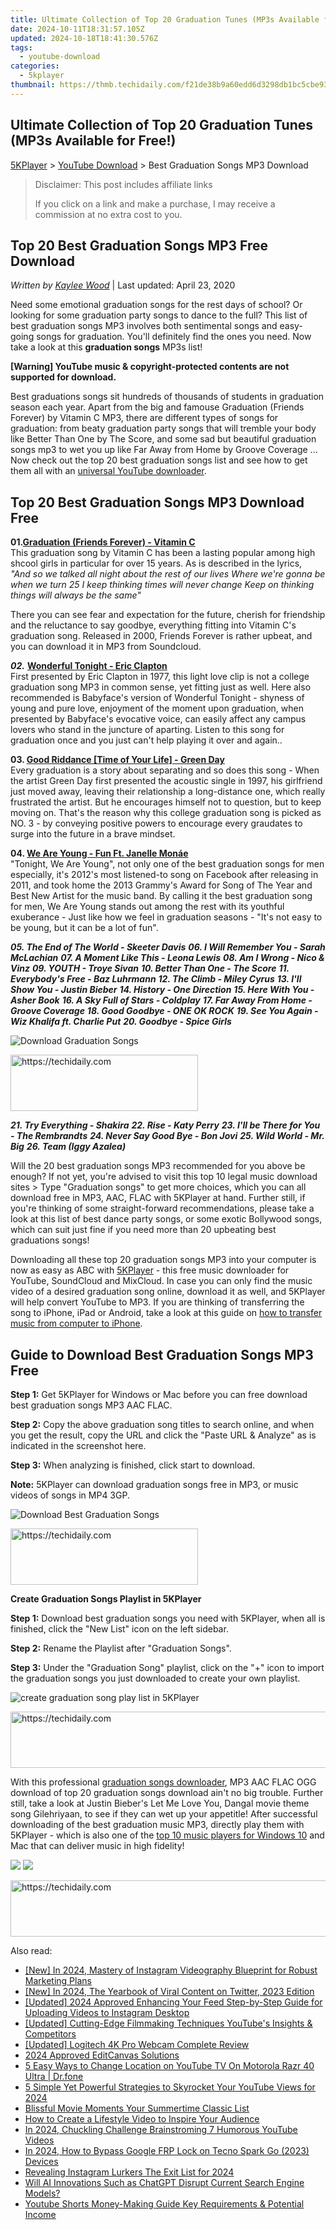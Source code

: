 ```yaml
---
title: Ultimate Collection of Top 20 Graduation Tunes (MP3s Available for Free!)
date: 2024-10-11T18:31:57.105Z
updated: 2024-10-18T18:41:30.576Z
tags:
  - youtube-download
categories:
  - 5kplayer
thumbnail: https://thmb.techidaily.com/f21de38b9a60edd6d3298db1bc5cbe93a61c6bb2511c6882fb283e99f7aa6165.jpg
---
```


## Ultimate Collection of Top 20 Graduation Tunes (MP3s Available for Free!)

[5KPlayer](https://tools.techidaily.com/5kplayer/products/) \> [YouTube Download](https://tools.techidaily.com/5kplayer/youtube-download/) \> Best Graduation Songs MP3 Download

>  Disclaimer: This post includes affiliate links
>
>  If you click on a link and make a purchase, I may receive a commission at no extra cost to you.
>

## Top 20 Best Graduation Songs MP3 Free Download

 _Written by [Kaylee Wood](https://www.quora.com/profile/Amanda-Hu-21)_ | Last updated: April 23, 2020 

Need some emotional graduation songs for the rest days of school? Or looking for some graduation party songs to dance to the full? This list of best graduation songs MP3 involves both sentimental songs and easy-going songs for graduation. You'll definitely find the ones you need. Now take a look at this **graduation songs** MP3s list!

**\[Warning\] YouTube music & copyright-protected contents are not supported for download.**

Best graduations songs sit hundreds of thousands of students in graduation season each year. Apart from the big and famouse Graduation (Friends Forever) by Vitamin C MP3, there are different types of songs for graduation: from beaty graduation party songs that will tremble your body like Better Than One by The Score, and some sad but beautiful graduation songs mp3 to wet you up like Far Away from Home by Groove Coverage ... Now check out the top 20 best graduation songs list and see how to get them all with an [universal YouTube downloader](https://tools.techidaily.com/5kplayer/youtube-download/). 

## Top 20 Best Graduation Songs MP3 Download Free

**01.[Graduation (Friends Forever) - Vitamin C](https://youtu.be/foyAOoVagWw)**  
 This graduation song by Vitamin C has been a lasting popular among high shcool girls in particular for over 15 years. As is described in the lyrics,   
_"And so we talked all night about the rest of our lives_ 
_Where we're gonna be when we turn 25_ 
_I keep thinking times will never change_ 
_Keep on thinking things will always be the same"_

There you can see fear and expectation for the future, cherish for friendship and the reluctance to say goodbye, everything fitting into Vitamin C's graduation song. Released in 2000, Friends Forever is rather upbeat, and you can download it in MP3 from Soundcloud.

_**02\.**_ **[Wonderful Tonight - Eric Clapton](https://youtu.be/vUSzL2leaFM)**  
 First presented by Eric Clapton in 1977, this light love clip is not a college graduation song MP3 in common sense, yet fitting just as well. Here also recommended is Babyface's version of Wonderful Tonight - shyness of young and pure love, enjoyment of the moment upon graduation, when presented by Babyface's evocative voice, can easily affect any campus lovers who stand in the juncture of aparting. Listen to this song for graduation once and you just can't help playing it over and again.. 

**03\. [Good Riddance \[Time of Your Life\] - Green Day](https://youtu.be/CnQ8N1KacJc)**  
 Every graduation is a story about separating and so does this song - When the artist Green Day first presented the acoustic single in 1997, his girlfriend just moved away, leaving their relationship a long-distance one, which really frustrated the artist. But he encourages himself not to question, but to keep moving on. That's the reason why this college graduation song is picked as NO. 3 - by conveying positive powers to encourage every graudates to surge into the future in a brave mindset.

**04\. [We Are Young - Fun Ft. Janelle Monáe](https://youtu.be/Sv6dMFF%5Fyts)**  
 "Tonight, We Are Young", not only one of the best graduation songs for men especially, it's 2012's most listened-to song on Facebook after releasing in 2011, and took home the 2013 Grammy's Award for Song of The Year and Best New Artist for the music band. By calling it the best graduation song for men, We Are Young stands out among the rest with its youthful exuberance - Just like how we feel in graduation seasons - "It's not easy to be young, but it can be a lot of fun".

_**05\. The End of The World - Skeeter Davis**_ 
_**06\. I Will Remember You - Sarah McLachian**_ 
 _**07\. A Moment Like This - Leona Lewis**_ 
 _**08\. Am I Wrong - Nico & Vinz**_ 
_**09\. YOUTH - Troye Sivan**_ 
_**10\. Better Than One - The Score**_ 
_**11\. Everybody's Free - Baz Luhrmann**_ 
_**12\. The Climb - Miley Cyrus**_ 
_**13\. I'll Show You - Justin Bieber**_ 
_**14\. History - One Direction**_ 
_**15\. Here With You - Asher Book**_ 
_**16\. A Sky Full of Stars - Coldplay**_ 
_**17\. Far Away From Home - Groove Coverage**_ 
_**18\. Good Goodbye - ONE OK ROCK**_ 
_**19\. See You Again - Wiz Khalifa ft. Charlie Put**_ 
_**20\. Goodbye - Spice Girls**_

![Download Graduation Songs](https://www.5kplayer.com/youtube-download/img/graduation-songs.jpg) 

<!-- affiliate ads begin -->
<a href="https://laganoo.pxf.io/c/5597632/1657396/16446" target="_top" id="1657396">
  <img src="//a.impactradius-go.com/display-ad/16446-1657396" border="0" alt="https://techidaily.com" width="300" height="90"/>
</a>
<img height="0" width="0" src="https://laganoo.pxf.io/i/5597632/1657396/16446" style="position:absolute;visibility:hidden;" border="0" />
<!-- affiliate ads end -->

**_21\. Try Everything - Shakira_** 
**_22\. Rise - Katy Perry_** 
 **_23\. I'll be There for You - The Rembrandts_** 
 **_24\. Never Say Good Bye - Bon Jovi_** 
**_25\. Wild World - Mr. Big_** 
 **_26\. Team (Iggy Azalea)_**

Will the 20 best graduation songs MP3 recommended for you above be enough? If not yet, you're advised to visit this top 10 legal music download sites > Type "Graduation songs" to get more choices, which you can all download free in MP3, AAC, FLAC with 5KPlayer at hand. Further still, if you're thinking of some straight-forward recommendations, please take a look at this list of best dance party songs, or some exotic Bollywood songs, which can suit just fine if you need more than 20 upbeating best graduations songs!

Downloading all these top 20 graduation songs MP3 into your computer is now as easy as ABC with [5KPlayer](https://tools.techidaily.com/5kplayer/products/) \- this free music downloader for YouTube, SoundCloud and MixCloud. In case you can only find the music video of a desired graduation song online, download it as well, and 5KPlayer will help convert YouTube to MP3\. If you are thinking of transferring the song to iPhone, iPad or Android, take a look at this guide on [how to transfer music from computer to iPhone](https://tools.techidaily.com/5kplayer/youtube-download/). 

##  Guide to Download Best Graduation Songs MP3 Free

**Step 1:** Get 5KPlayer for Windows or Mac before you can free download best graduation songs MP3 AAC FLAC. 

**Step 2:** Copy the above graduation song titles to search online, and when you get the result, copy the URL and click the "Paste URL & Analyze" as is indicated in the screenshot here. 

**Step 3:** When analyzing is finished, click start to download. 

**Note:** 5KPlayer can download graduation songs free in MP3, or music videos of songs in MP4 3GP.

![Download Best Graduation Songs](https://www.5kplayer.com/youtube-download/img/download-graduation-song.jpg)

<!-- affiliate ads begin -->
<a href="https://aligracehair.sjv.io/c/5597632/1886015/19272" target="_top" id="1886015">
  <img src="//a.impactradius-go.com/display-ad/19272-1886015" border="0" alt="https://techidaily.com" width="300" height="90"/>
</a>
<img height="0" width="0" src="https://aligracehair.sjv.io/i/5597632/1886015/19272" style="position:absolute;visibility:hidden;" border="0" />
<!-- affiliate ads end -->

**Create Graduation Songs Playlist in 5KPlayer**

**Step 1:** Download best graduation songs you need with 5KPlayer, when all is finished, click the "New List" icon on the left sidebar.

**Step 2:** Rename the Playlist after "Graduation Songs". 

**Step 3:** Under the "Graduation Song" playlist, click on the "+" icon to import the graduation songs you just downloaded to create your own playlist.

![create graduation song play list in 5KPlayer](https://www.5kplayer.com/youtube-download/img/download-graduation-song-playlist.jpg) 

<!-- affiliate ads begin -->
<a href="https://ephamedtechinc.pxf.io/c/5597632/2137205/26400" target="_top" id="2137205">
  <img src="//a.impactradius-go.com/display-ad/26400-2137205" border="0" alt="https://techidaily.com" width="728" height="90"/>
</a>
<img height="0" width="0" src="https://ephamedtechinc.pxf.io/i/5597632/2137205/26400" style="position:absolute;visibility:hidden;" border="0" />
<!-- affiliate ads end -->

With this professional [graduation songs downloader](https://tools.techidaily.com/5kplayer/youtube-download/), MP3 AAC FLAC OGG download of top 20 graduation songs download ain't no big trouble. Further still, take a look at Justin Bieber's Let Me Love You, Dangal movie theme song Gilehriyaan, to see if they can wet up your appetitle! After successful downloading of the best graduation music MP3, directly play them with 5KPlayer - which is also one of the [top 10 music players for Windows 10](https://tools.techidaily.com/5kplayer/video-music-player/) and Mac that can deliver music in high fidelity!

[![](https://www.5kplayer.com/youtube-download/../button/freedownwhitewin.png)](https://tools.techidaily.com/5kplayer/products/) [![](https://www.5kplayer.com/youtube-download/../button/freedownbackmac.png)](https://tools.techidaily.com/5kplayer/products/)

<!-- affiliate ads begin -->
<a href="https://appsumo.8odi.net/c/5597632/2151888/7443" target="_top" id="2151888">
  <img src="//a.impactradius-go.com/display-ad/7443-2151888" border="0" alt="https://techidaily.com" width="600" height="90"/>
</a>
<img height="0" width="0" src="https://appsumo.8odi.net/i/5597632/2151888/7443" style="position:absolute;visibility:hidden;" border="0" />
<!-- affiliate ads end -->

<ins class="adsbygoogle"
     style="display:block"
     data-ad-format="autorelaxed"
     data-ad-client="ca-pub-7571918770474297"
     data-ad-slot="1223367746"></ins>

<ins class="adsbygoogle"
     style="display:block"
     data-ad-client="ca-pub-7571918770474297"
     data-ad-slot="8358498916"
     data-ad-format="auto"
     data-full-width-responsive="true"></ins>

<span class="atpl-alsoreadstyle">Also read:</span>
<div><ul>
<li><a href="https://instagram-videos.techidaily.com/new-in-2024-mastery-of-instagram-videography-blueprint-for-robust-marketing-plans/"><u>[New] In 2024, Mastery of Instagram Videography Blueprint for Robust Marketing Plans</u></a></li>
<li><a href="https://twitter-clips.techidaily.com/new-in-2024-the-yearbook-of-viral-content-on-twitter-2023-edition/"><u>[New] In 2024, The Yearbook of Viral Content on Twitter, 2023 Edition</u></a></li>
<li><a href="https://instagram-clips.techidaily.com/updated-2024-approved-enhancing-your-feed-step-by-step-guide-for-uploading-videos-to-instagram-desktop/"><u>[Updated] 2024 Approved Enhancing Your Feed Step-by-Step Guide for Uploading Videos to Instagram Desktop</u></a></li>
<li><a href="https://youtube-video-recordings.techidaily.com/updated-cutting-edge-filmmaking-techniques-youtubes-insights-and-competitors/"><u>[Updated] Cutting-Edge Filmmaking Techniques YouTube's Insights & Competitors</u></a></li>
<li><a href="https://screen-capture.techidaily.com/updated-logitech-4k-pro-webcam-complete-review/"><u>[Updated] Logitech 4K Pro Webcam Complete Review</u></a></li>
<li><a href="https://youtube-video-recordings.techidaily.com/2024-approved-editcanvas-solutions/"><u>2024 Approved EditCanvas Solutions</u></a></li>
<li><a href="https://location-fake.techidaily.com/5-easy-ways-to-change-location-on-youtube-tv-on-motorola-razr-40-ultra-drfone-by-drfone-virtual-android/"><u>5 Easy Ways to Change Location on YouTube TV On Motorola Razr 40 Ultra | Dr.fone</u></a></li>
<li><a href="https://youtube-video-recordings.techidaily.com/5-simple-yet-powerful-strategies-to-skyrocket-your-youtube-views-for-2024/"><u>5 Simple Yet Powerful Strategies to Skyrocket Your YouTube Views for 2024</u></a></li>
<li><a href="https://extra-information.techidaily.com/blissful-movie-moments-your-summertime-classic-list/"><u>Blissful Movie Moments Your Summertime Classic List</u></a></li>
<li><a href="https://youtube-video-recordings.techidaily.com/how-to-create-a-lifestyle-video-to-inspire-your-audience/"><u>How to Create a Lifestyle Video to Inspire Your Audience</u></a></li>
<li><a href="https://youtube-video-recordings.techidaily.com/in-2024-chuckling-challenge-brainstroming-7-humorous-youtube-videos/"><u>In 2024, Chuckling Challenge Brainstroming 7 Humorous YouTube Videos</u></a></li>
<li><a href="https://bypass-frp.techidaily.com/in-2024-how-to-bypass-google-frp-lock-on-tecno-spark-go-2023-devices-by-drfone-android/"><u>In 2024, How to Bypass Google FRP Lock on Tecno Spark Go (2023) Devices</u></a></li>
<li><a href="https://instagram-video-files.techidaily.com/revealing-instagram-lurkers-the-exit-list-for-2024/"><u>Revealing Instagram Lurkers The Exit List for 2024</u></a></li>
<li><a href="https://tech-revival.techidaily.com/will-ai-innovations-such-as-chatgpt-disrupt-current-search-engine-models/"><u>Will AI Innovations Such as ChatGPT Disrupt Current Search Engine Models?</u></a></li>
<li><a href="https://youtube-video-recordings.techidaily.com/youtube-shorts-money-making-guide-key-requirements-and-potential-income/"><u>Youtube Shorts Money-Making Guide Key Requirements & Potential Income</u></a></li>
</ul></div>

